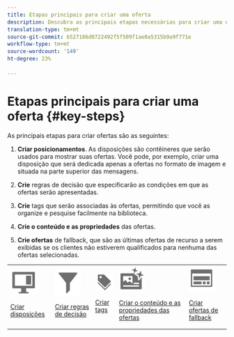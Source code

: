 ```yaml
---
title: Etapas principais para criar uma oferta
description: Descubra as principais etapas necessárias para criar uma oferta.
translation-type: tm+mt
source-git-commit: b527186d0722492f5f509f1ae0a5315b9a9f771e
workflow-type: tm+mt
source-wordcount: '149'
ht-degree: 23%

---
```


# Etapas principais para criar uma oferta {#key-steps}

As principais etapas para criar ofertas são as seguintes:

1. **Criar posicionamentos**.
As disposições são contêineres que serão usados para mostrar suas ofertas. Você pode, por exemplo, criar uma disposição que será dedicada apenas a ofertas no formato de imagem e situada na parte superior das mensagens.

1. **Crie** regras de decisão que especificarão as condições em que as ofertas serão apresentadas.

1. **Crie** tags que serão associadas às ofertas, permitindo que você as organize e pesquise facilmente na biblioteca.

1. **Crie o conteúdo e as propriedades** das ofertas.

1. **Crie ofertas** de fallback, que são as últimas ofertas de recurso a serem exibidas se os clientes não estiverem qualificados para nenhuma das ofertas selecionadas.

<table>
<tr>
<td><img src="../../assets/do-not-localize/icon-placement.svg" width="60px"><p><a href="../offer-library/creating-placements.md">Criar disposições</a></p></td>
<td><img src="../../assets/do-not-localize/icon-rules.svg" width="60px"><p><a href="../offer-library/creating-decision-rules.md">Criar regras de decisão</a></p></td>
<td><img src="../../assets/do-not-localize/icon-tags.svg" width="60px"><p><a href="../offer-library/creating-tags.md">Criar tags</a></p></td>
<td><img src="../../assets/do-not-localize/icon-offer.svg" width="60px"><p><a href="../offer-library/creating-personalized-offers.md">Criar o conteúdo e as propriedades das ofertas</a></p></td>
<td><img src="../../assets/do-not-localize/icon-fallback.svg" width="60px"><p><a href="../offer-library/creating-fallback-offers.md">Criar ofertas de fallback</a></p></td></tr>
</table>
